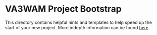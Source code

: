 # VA3WAM Project Bootstrap
This directory contains helpful hints and templates to help speed up the start of your new project. 
More indepth information can be found [here](https://va3wam.github.io/). 
